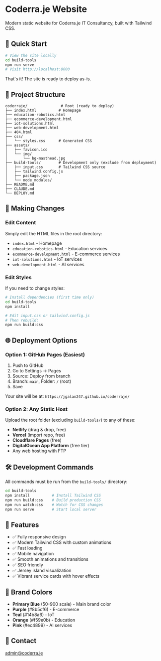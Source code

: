 # Coderra.je Website

Modern static website for Coderra.je IT Consultancy, built with Tailwind CSS.

## 🚀 Quick Start

```bash
# View the site locally
cd build-tools
npm run serve
# Visit http://localhost:8000
```

That's it! The site is ready to deploy as-is.

## 📂 Project Structure

```
coderraje/               # Root (ready to deploy)
├── index.html          # Homepage
├── education-robotics.html
├── ecommerce-development.html
├── iot-solutions.html
├── web-development.html
├── 404.html
├── css/
│   └── styles.css      # Generated CSS
├── assets/
│   ├── favicon.ico
│   └── img/
│       └── bg-masthead.jpg
├── build-tools/        # Development only (exclude from deployment)
│   ├── input.css       # Tailwind CSS source
│   ├── tailwind.config.js
│   ├── package.json
│   └── node_modules/
├── README.md
├── CLAUDE.md
└── DEPLOY.md
```

## 🎨 Making Changes

### Edit Content
Simply edit the HTML files in the root directory:
- `index.html` - Homepage
- `education-robotics.html` - Education services
- `ecommerce-development.html` - E-commerce services
- `iot-solutions.html` - IoT services
- `web-development.html` - AI services

### Edit Styles
If you need to change styles:

```bash
# Install dependencies (first time only)
cd build-tools
npm install

# Edit input.css or tailwind.config.js
# Then rebuild:
npm run build:css
```

## 🌐 Deployment Options

### Option 1: GitHub Pages (Easiest)
1. Push to GitHub
2. Go to Settings → Pages
3. Source: Deploy from branch
4. Branch: `main`, Folder: `/` (root)
5. Save

Your site will be at: `https://jgalan247.github.io/coderraje/`

### Option 2: Any Static Host
Upload the root folder (excluding `build-tools/`) to any of these:
- **Netlify** (drag & drop, free)
- **Vercel** (import repo, free)
- **Cloudflare Pages** (free)
- **DigitalOcean App Platform** (free tier)
- Any web hosting with FTP

## 🛠️ Development Commands

All commands must be run from the `build-tools/` directory:

```bash
cd build-tools
npm install          # Install Tailwind CSS
npm run build:css    # Build production CSS
npm run watch:css    # Watch for CSS changes
npm run serve        # Start local server
```

## 📱 Features

- ✅ Fully responsive design
- ✅ Modern Tailwind CSS with custom animations
- ✅ Fast loading
- ✅ Mobile navigation
- ✅ Smooth animations and transitions
- ✅ SEO friendly
- ✅ Jersey island visualization
- ✅ Vibrant service cards with hover effects

## 🎨 Brand Colors

- **Primary Blue** (50-900 scale) - Main brand color
- **Purple** (#8b5cf6) - E-commerce
- **Teal** (#14b8a6) - IoT
- **Orange** (#f59e0b) - Education
- **Pink** (#ec4899) - AI services

## 📧 Contact

admin@coderra.je
